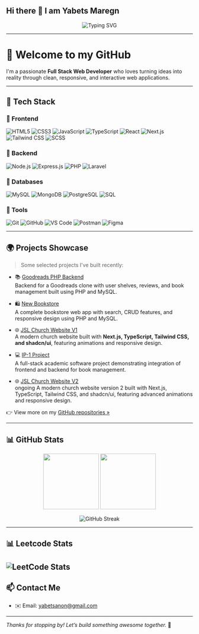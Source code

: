 ## Hi there 👋 I am Yabets Maregn

<!--
**anon381/anon381** is a ✨ _special_ ✨ repository because its `README.md` (this file) appears on your GitHub profile.

Here are some ideas to get you started:

- 🔭 I’m currently working on ...
- 🌱 I’m currently learning ...
- 👯 I’m looking to collaborate on ...
- 🤔 I’m looking for help with ...
- 💬 Ask me about ...
- 📫 How to reach me: ...
- 😄 Pronouns: ...
- ⚡ Fun fact: ...
-->
<!-- Typing SVG Welcome -->
<p align="center">
  <img src="https://readme-typing-svg.demolab.com?font=Fira+Code&size=24&pause=1000&color=38BDF8&center=true&vCenter=true&width=435&lines=Hello%2C+I'm+Anon!;Full+Stack+Web+Developer;Frontend+%7C+Backend+%7C+Database+%7C+Git" alt="Typing SVG" />
</p>

---

# 👋 Welcome to my GitHub

I'm a passionate **Full Stack Web Developer** who loves turning ideas into reality through clean, responsive, and interactive web applications.

---

## 🧰 Tech Stack

### 🔹 Frontend
![HTML5](https://img.shields.io/badge/-HTML5-E34F26?style=flat&logo=html5&logoColor=white)
![CSS3](https://img.shields.io/badge/-CSS3-1572B6?style=flat&logo=css3)
![JavaScript](https://img.shields.io/badge/-JavaScript-F7DF1E?style=flat&logo=javascript&logoColor=black)
![TypeScript](https://img.shields.io/badge/-TypeScript-3178C6?style=flat&logo=typescript)
![React](https://img.shields.io/badge/-React-20232A?style=flat&logo=react)
![Next.js](https://img.shields.io/badge/-Next.js-000?style=flat&logo=next.js)
![Tailwind CSS](https://img.shields.io/badge/-Tailwind%20CSS-38B2AC?style=flat&logo=tailwind-css)
![SCSS](https://img.shields.io/badge/-SCSS-CC6699?style=flat&logo=sass)

### 🔹 Backend
![Node.js](https://img.shields.io/badge/-Node.js-339933?style=flat&logo=node.js)
![Express.js](https://img.shields.io/badge/-Express.js-000000?style=flat&logo=express)
![PHP](https://img.shields.io/badge/-PHP-777BB4?style=flat&logo=php)
![Laravel](https://img.shields.io/badge/-Laravel-FF2D20?style=flat&logo=laravel)

### 🔹 Databases
![MySQL](https://img.shields.io/badge/-MySQL-4479A1?style=flat&logo=mysql)
![MongoDB](https://img.shields.io/badge/-MongoDB-47A248?style=flat&logo=mongodb)
![PostgreSQL](https://img.shields.io/badge/-PostgreSQL-336791?style=flat&logo=postgresql)
![SQL](https://img.shields.io/badge/-SQL-4479A1?style=flat&logo=sqlite)

### 🔹 Tools
![Git](https://img.shields.io/badge/-Git-F05032?style=flat&logo=git)
![GitHub](https://img.shields.io/badge/-GitHub-181717?style=flat&logo=github)
![VS Code](https://img.shields.io/badge/-VS%20Code-007ACC?style=flat&logo=visual-studio-code)
![Postman](https://img.shields.io/badge/-Postman-FF6C37?style=flat&logo=postman)
![Figma](https://img.shields.io/badge/-Figma-F24E1E?style=flat&logo=figma)

---

## 🌍 Projects Showcase

> Some selected projects I’ve built recently:

- 📚 [Goodreads PHP Backend](https://github.com/anon381/goodreads-php-backend)  
  Backend for a Goodreads clone with user shelves, reviews, and book management built using PHP and MySQL.

- 🛍️ [New Bookstore](https://github.com/anon381/new_bookstore-main)  
  A complete bookstore web app with search, CRUD features, and responsive design using PHP and MySQL.

- 🌐 [JSL Church Website V1](https://jsl-evvu.vercel.app/)  
  A modern church website built with **Next.js, TypeScript, Tailwind CSS, and shadcn/ui**, featuring animations and responsive design.

- 💻 [IP-1 Project](https://github.com/anon381/IP-1-Project)  
  A full-stack academic software project demonstrating integration of frontend and backend for book management.
- 🌐 [JSL Church Website V2](https://trial-jsl.vercel.app//)  
  ongoing A modern church website version 2 built with Next.js, TypeScript, Tailwind CSS, and shadcn/ui, featuring advanced animations and responsive design.

👉 View more on my [GitHub repositories »](https://github.com/anon381?tab=repositories)

---

## 📊 GitHub Stats

<p align="center">
  <img src="https://github-readme-stats.vercel.app/api?username=anon381&show_icons=true&count_private=true&theme=radical" height="150" />
  <img src="https://github-readme-stats.vercel.app/api/top-langs/?username=anon381&layout=compact&theme=radical" height="150"/>
</p>

<p align="center">
  <img src="https://streak-stats.demolab.com?user=anon381&theme=radical" alt="GitHub Streak" />
</p>

---
## 📊 Leetcode Stats
   ![LeetCode Stats](https://leetcode-stats.vercel.app/api?username=anonized)
---
## 📫 Contact Me

- ✉️ Email: yabetsanon@gmail.com 

---

_Thanks for stopping by! Let’s build something awesome together._ 🚀
